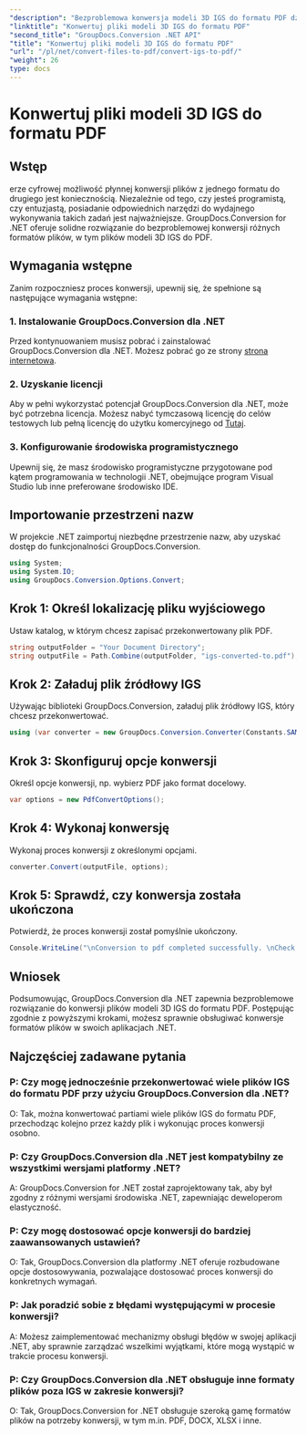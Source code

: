 ```yaml
---
"description": "Bezproblemowa konwersja modeli 3D IGS do formatu PDF dzięki GroupDocs.Conversion dla .NET. Pobierz teraz i korzystaj z bezproblemowej konwersji formatu pliku."
"linktitle": "Konwertuj pliki modeli 3D IGS do formatu PDF"
"second_title": "GroupDocs.Conversion .NET API"
"title": "Konwertuj pliki modeli 3D IGS do formatu PDF"
"url": "/pl/net/convert-files-to-pdf/convert-igs-to-pdf/"
"weight": 26
type: docs
---
```

# Konwertuj pliki modeli 3D IGS do formatu PDF

## Wstęp
erze cyfrowej możliwość płynnej konwersji plików z jednego formatu do drugiego jest koniecznością. Niezależnie od tego, czy jesteś programistą, czy entuzjastą, posiadanie odpowiednich narzędzi do wydajnego wykonywania takich zadań jest najważniejsze. GroupDocs.Conversion for .NET oferuje solidne rozwiązanie do bezproblemowej konwersji różnych formatów plików, w tym plików modeli 3D IGS do PDF.
## Wymagania wstępne
Zanim rozpoczniesz proces konwersji, upewnij się, że spełnione są następujące wymagania wstępne:
### 1. Instalowanie GroupDocs.Conversion dla .NET
Przed kontynuowaniem musisz pobrać i zainstalować GroupDocs.Conversion dla .NET. Możesz pobrać go ze strony [strona internetowa](https://releases.groupdocs.com/conversion/net/).
### 2. Uzyskanie licencji
Aby w pełni wykorzystać potencjał GroupDocs.Conversion dla .NET, może być potrzebna licencja. Możesz nabyć tymczasową licencję do celów testowych lub pełną licencję do użytku komercyjnego od [Tutaj](https://purchase.groupdocs.com/buy).
### 3. Konfigurowanie środowiska programistycznego
Upewnij się, że masz środowisko programistyczne przygotowane pod kątem programowania w technologii .NET, obejmujące program Visual Studio lub inne preferowane środowisko IDE.

## Importowanie przestrzeni nazw
W projekcie .NET zaimportuj niezbędne przestrzenie nazw, aby uzyskać dostęp do funkcjonalności GroupDocs.Conversion.
```csharp
using System;
using System.IO;
using GroupDocs.Conversion.Options.Convert;
```
## Krok 1: Określ lokalizację pliku wyjściowego
Ustaw katalog, w którym chcesz zapisać przekonwertowany plik PDF.
```csharp
string outputFolder = "Your Document Directory";
string outputFile = Path.Combine(outputFolder, "igs-converted-to.pdf");
```
## Krok 2: Załaduj plik źródłowy IGS
Używając biblioteki GroupDocs.Conversion, załaduj plik źródłowy IGS, który chcesz przekonwertować.
```csharp
using (var converter = new GroupDocs.Conversion.Converter(Constants.SAMPLE_IGS))
```
## Krok 3: Skonfiguruj opcje konwersji
Określ opcje konwersji, np. wybierz PDF jako format docelowy.
```csharp
var options = new PdfConvertOptions();
```
## Krok 4: Wykonaj konwersję
Wykonaj proces konwersji z określonymi opcjami.
```csharp
converter.Convert(outputFile, options);
```
## Krok 5: Sprawdź, czy konwersja została ukończona
Potwierdź, że proces konwersji został pomyślnie ukończony.
```csharp
Console.WriteLine("\nConversion to pdf completed successfully. \nCheck output in {0}", outputFolder);
```

## Wniosek
Podsumowując, GroupDocs.Conversion dla .NET zapewnia bezproblemowe rozwiązanie do konwersji plików modeli 3D IGS do formatu PDF. Postępując zgodnie z powyższymi krokami, możesz sprawnie obsługiwać konwersje formatów plików w swoich aplikacjach .NET.
## Najczęściej zadawane pytania
### P: Czy mogę jednocześnie przekonwertować wiele plików IGS do formatu PDF przy użyciu GroupDocs.Conversion dla .NET?
O: Tak, można konwertować partiami wiele plików IGS do formatu PDF, przechodząc kolejno przez każdy plik i wykonując proces konwersji osobno.
### P: Czy GroupDocs.Conversion dla .NET jest kompatybilny ze wszystkimi wersjami platformy .NET?
A: GroupDocs.Conversion for .NET został zaprojektowany tak, aby był zgodny z różnymi wersjami środowiska .NET, zapewniając deweloperom elastyczność.
### P: Czy mogę dostosować opcje konwersji do bardziej zaawansowanych ustawień?
O: Tak, GroupDocs.Conversion dla platformy .NET oferuje rozbudowane opcje dostosowywania, pozwalające dostosować proces konwersji do konkretnych wymagań.
### P: Jak poradzić sobie z błędami występującymi w procesie konwersji?
A: Możesz zaimplementować mechanizmy obsługi błędów w swojej aplikacji .NET, aby sprawnie zarządzać wszelkimi wyjątkami, które mogą wystąpić w trakcie procesu konwersji.
### P: Czy GroupDocs.Conversion dla .NET obsługuje inne formaty plików poza IGS w zakresie konwersji?
O: Tak, GroupDocs.Conversion for .NET obsługuje szeroką gamę formatów plików na potrzeby konwersji, w tym m.in. PDF, DOCX, XLSX i inne.